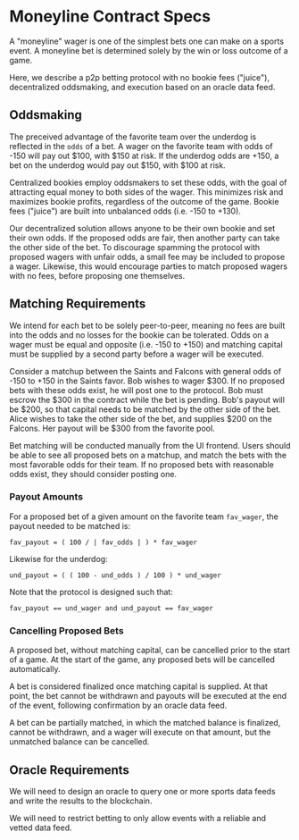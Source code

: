 # Moneyline Contract Specs

A "moneyline" wager is one of the simplest bets one can make on a sports event. A moneyline bet is 
determined solely by the win or loss outcome of a game. 

Here, we describe a p2p betting protocol with no bookie fees ("juice"), decentralized oddsmaking, 
and execution based on an oracle data feed. 

## Oddsmaking

The preceived advantage of the favorite team over the underdog is reflected in the `odds` of a bet. 
A wager on the favorite team with odds of -150 will pay out $100, with $150 at risk. If the underdog
odds are +150, a bet on the underdog would pay out $150, with $100 at risk.

Centralized bookies employ oddsmakers to set these odds, with the goal of attracting equal money to 
both sides of the wager. This minimizes risk and maximizes bookie profits, regardless of the outcome 
of the game. Bookie fees ("juice") are built into unbalanced odds (i.e. -150 to +130). 

Our decentralized solution allows anyone to be their own bookie and set their own odds. If the 
proposed odds are fair, then another party can take the other side of the bet. To discourage 
spamming the protocol with proposed wagers with unfair odds, a small fee may be included to propose 
a wager. Likewise, this would encourage parties to match proposed wagers with no fees, before 
proposing one themselves.

## Matching Requirements

We intend for each bet to be solely peer-to-peer, meaning no fees are built into the odds and no 
losses for the bookie can be tolerated. Odds on a wager must be equal and opposite (i.e. -150 to 
+150) and matching capital must be supplied by a second party before a wager will be executed.

Consider a matchup between the Saints and Falcons with general odds of -150 to +150 in the Saints 
favor. Bob wishes to wager $300. If no proposed bets with these odds exist, he will post one to the 
protocol. Bob must escrow the $300 in the contract while the bet is pending. Bob's payout will be $200, so that capital needs to be matched by the other side of the bet. Alice wishes to take the other 
side of the bet, and supplies $200 on the Falcons. Her payout will be $300 from the favorite pool. 

Bet matching will be conducted manually from the UI frontend. Users should be able to see all 
proposed bets on a matchup, and match the bets with the most favorable odds for their team. If no
proposed bets with reasonable odds exist, they should consider posting one.

### Payout Amounts

For a proposed bet of a given amount on the favorite team `fav_wager`, the payout needed to be 
matched is:
```
fav_payout = ( 100 / | fav_odds | ) * fav_wager
```

Likewise for the underdog:
```
und_payout = ( ( 100 - und_odds ) / 100 ) * und_wager
```

Note that the protocol is designed such that:
```
fav_payout == und_wager and und_payout == fav_wager
```

### Cancelling Proposed Bets

A proposed bet, without matching capital, can be cancelled prior to the start of a game. At the start of the game, any proposed bets will be cancelled automatically. 

A bet is considered finalized once matching capital is supplied. At that point, the bet cannot be withdrawn and payouts will be executed at the end of the event, following confirmation by an oracle data feed. 

A bet can be partially matched, in which the matched balance is finalized, cannot be withdrawn, and a wager will execute on that amount, but the unmatched balance can be cancelled.

## Oracle Requirements

We will need to design an oracle to query one or more sports data feeds and write the results to the blockchain.

We will need to restrict betting to only allow events with a reliable and vetted data feed.
